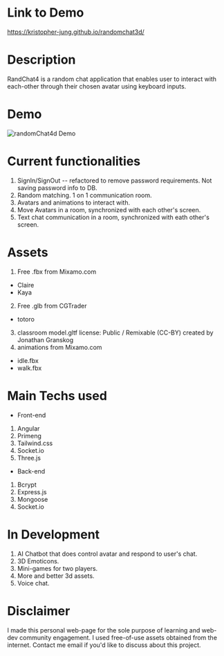 # Link to Demo

https://kristopher-jung.github.io/randomchat3d/

# Description
RandChat4 is a random chat application that enables user to interact with each-other through their chosen avatar using keyboard inputs.

# Demo
![randomChat4d Demo](demo/RandChat4Demo.gif)
<!-- ![RandChat4Demo.gif](https://giphy.com/embed/zMNncyCgoWWXuwKvLO) -->

# Current functionalities
1. SignIn/SignOut -- refactored to remove password requirements. Not saving password info to DB.
2. Random matching. 1 on 1 communication room.
3. Avatars and animations to interact with.
4. Move Avatars in a room, synchronized with each other's screen.
5. Text chat communication in a room, synchronized with eath other's screen.

# Assets
1. Free .fbx from Mixamo.com
  - Claire
  - Kaya
2. Free .glb from CGTrader
  - totoro 
3. classroom model.gltf
  license: Public / Remixable (CC-BY)
  created by Jonathan Granskog
4. animations from Mixamo.com
  - idle.fbx
  - walk.fbx

# Main Techs used
- Front-end
1. Angular
2. Primeng
3. Tailwind.css
4. Socket.io
5. Three.js
- Back-end
1. Bcrypt
2. Express.js
3. Mongoose
4. Socket.io

# In Development
1. AI Chatbot that does control avatar and respond to user's chat.
2. 3D Emoticons.
3. Mini-games for two players.
4. More and better 3d assets.
5. Voice chat.

# Disclaimer
I made this personal web-page for the sole purpose of learning and web-dev community engagement. 
I used free-of-use assets obtained from the internet. Contact me email if you'd like to discuss about this project.
